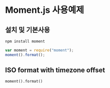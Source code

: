 # Moment.js 사용예제

## 설치 및 기본사용

```sh
npm install moment
```

```javascript
var moment = require("moment");
moment().format();
```

## ISO format with timezone offset

```
moment().format()
```
